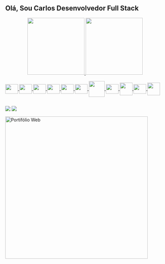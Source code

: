 ## Olá, Sou Carlos Desenvolvedor Full Stack
<div align="center">
  <a href="https://github.com/CarlosJr20">
  <img height="180em" src="https://github-readme-stats.vercel.app/api?username=carlosjr20&show_icons=true&theme=vision-friendly-dark&include_all_commits=true&count_private=true"/>
  <img height="180em" src="https://github-readme-stats.vercel.app/api/top-langs/?username=carlosjr20&layout=compact&langs_count=7&theme=vision-friendly-dark"/>
</div>
<div style="display: inline_block"><br>
  <img align="center" alt="" height="30" width="40" src="https://cdn.jsdelivr.net/gh/devicons/devicon/icons/html5/html5-original.svg">
  <img align="center" alt="" height="30" width="40" src="https://cdn.jsdelivr.net/gh/devicons/devicon/icons/css3/css3-original.svg">
  <img align="center" alt="" height="30" width="40" src="https://cdn.jsdelivr.net/gh/devicons/devicon/icons/javascript/javascript-original.svg">
   <img align="center" alt="" height="30" width="40" src="https://cdn.jsdelivr.net/gh/devicons/devicon/icons/jquery/jquery-plain-wordmark.svg">
  <img align="center" alt="" height="30" width="40" src="https://cdn.jsdelivr.net/gh/devicons/devicon/icons/react/react-original.svg">
   <img align="center" alt="" height="30" width="40" src="https://cdn.jsdelivr.net/gh/devicons/devicon/icons/nodejs/nodejs-original.svg">
   <img align="center" alt="" width="50" src="https://cdn.jsdelivr.net/gh/devicons/devicon/icons/php/php-original.svg">
   <img align="center" alt="" height="30" width="40" src="https://cdn.jsdelivr.net/gh/devicons/devicon/icons/laravel/laravel-plain.svg">
   <img align="center" alt="" width="40" src="https://cdn.jsdelivr.net/gh/devicons/devicon/icons/java/java-original.svg">
  <img align="center" alt="" height="30" width="40" src="https://cdn.jsdelivr.net/gh/devicons/devicon/icons/cplusplus/cplusplus-original.svg">
   <img align="center" alt=""  width="40" src="https://cdn.jsdelivr.net/gh/devicons/devicon/icons/mysql/mysql-original.svg">
 
</div>
  
  ##
 
<div> 
 
  <a href = "mailto:carlosjr.fsc@gmail.com"><img src="https://img.shields.io/badge/-Gmail-%23333?style=for-the-badge&logo=gmail&logoColor=white" target="_blank"></a>
  <a href="https://www.linkedin.com/in/carlos-alberto-501795186/" target="_blank"><img src="https://img.shields.io/badge/-LinkedIn-%230077B5?style=for-the-badge&logo=linkedin&logoColor=white" target="_blank"></a> 
   
 

</div>

<a href="https://portif-lio-carlos-jr.vercel.app/" target="_blank" >  <img  alt="Portifólio Web" target="_blank" align="center" width="450"  src="https://user-images.githubusercontent.com/75333134/182493534-808b260e-9148-47d1-87c8-8634c0293a2c.png"></a> 

